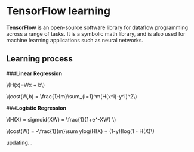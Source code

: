 # TensorFlow learning


**TensorFlow** is an open-source software library for dataflow programming across a range of tasks. It is a symbolic math library, and is also used for machine learning applications such as neural networks.

## Learning process
###**Linear Regression**

\\(H(x)=Wx + b\\)

\\(cost(W,b) = \frac{1}{m}\sum_{i=1}^m(H(x^i)-y^i)^2\\)

###**Logistic Regression**

\\(H(X) = sigmoid(XW) = \frac{1}{1+e^-XW} \\)

\\(cost(W) = -\frac{1}{m}\sum ylog(H(X) + (1-y)(log(1 - H(X)\\)

updating...
